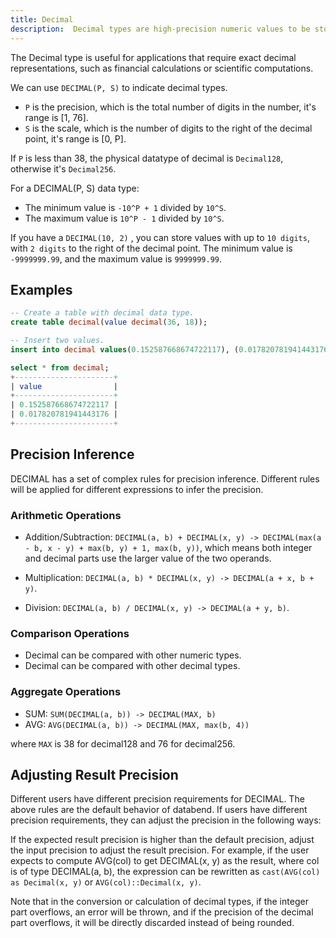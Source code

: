 ```yaml
---
title: Decimal
description:  Decimal types are high-precision numeric values to be stored and manipulated.
---
```


The Decimal type is useful for applications that require exact decimal representations, such as financial calculations or scientific computations.

We can use `DECIMAL(P, S)` to indicate decimal types. 

- `P` is the precision, which is the total number of digits in the number, it's range is [1, 76].
- `S` is the scale, which is the number of digits to the right of the decimal point, it's range is [0, P].

If `P` is less than 38, the physical datatype of decimal is `Decimal128`, otherwise it's `Decimal256`.

For a DECIMAL(P, S) data type:
* The minimum value is `-10^P + 1` divided by `10^S`.
* The maximum value is `10^P - 1` divided by `10^S`.
 
If you have a `DECIMAL(10, 2)` , you can store values with up to `10 digits`, with `2 digits` to the right of the decimal point. The minimum value is `-9999999.99`, and the maximum value is `9999999.99`.

## Examples

```sql
-- Create a table with decimal data type.
create table decimal(value decimal(36, 18));

-- Insert two values.
insert into decimal values(0.152587668674722117), (0.017820781941443176);

select * from decimal;
+----------------------+
| value                |
+----------------------+
| 0.152587668674722117 |
| 0.017820781941443176 |
+----------------------+
```

## Precision Inference

DECIMAL has a set of complex rules for precision inference. Different rules will be applied for different expressions to infer the precision.

### Arithmetic Operations

- Addition/Subtraction: `DECIMAL(a, b) + DECIMAL(x, y) -> DECIMAL(max(a - b, x - y) + max(b, y) + 1, max(b, y))`, which means both integer and decimal parts use the larger value of the two operands.

- Multiplication: `DECIMAL(a, b) * DECIMAL(x, y) -> DECIMAL(a + x, b + y)`.

- Division: `DECIMAL(a, b) / DECIMAL(x, y) -> DECIMAL(a + y, b)`.

### Comparison Operations

- Decimal can be compared with other numeric types.
- Decimal can be compared with other decimal types.

### Aggregate Operations

- SUM: `SUM(DECIMAL(a, b)) -> DECIMAL(MAX, b)`
- AVG: `AVG(DECIMAL(a, b)) -> DECIMAL(MAX, max(b, 4))`

where `MAX` is 38 for decimal128 and 76 for decimal256.

## Adjusting Result Precision

Different users have different precision requirements for DECIMAL. The above rules are the default behavior of databend. If users have different precision requirements, they can adjust the precision in the following ways:

If the expected result precision is higher than the default precision, adjust the input precision to adjust the result precision. For example, if the user expects to compute AVG(col) to get DECIMAL(x, y) as the result, where col is of type DECIMAL(a, b), the expression can be rewritten as `cast(AVG(col) as Decimal(x, y)` or `AVG(col)::Decimal(x, y)`.

Note that in the conversion or calculation of decimal types, if the integer part overflows, an error will be thrown, and if the precision of the decimal part overflows, it will be directly discarded instead of being rounded.
